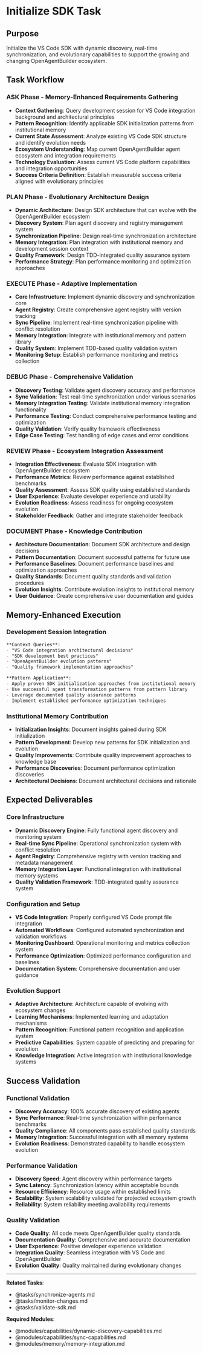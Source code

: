 # Initialize SDK Task

## Purpose
Initialize the VS Code SDK with dynamic discovery, real-time synchronization, and evolutionary capabilities to support the growing and changing OpenAgentBuilder ecosystem.

## Task Workflow

### ASK Phase - Memory-Enhanced Requirements Gathering
- **Context Gathering**: Query development session for VS Code integration background and architectural principles
- **Pattern Recognition**: Identify applicable SDK initialization patterns from institutional memory
- **Current State Assessment**: Analyze existing VS Code SDK structure and identify evolution needs
- **Ecosystem Understanding**: Map current OpenAgentBuilder agent ecosystem and integration requirements
- **Technology Evaluation**: Assess current VS Code platform capabilities and integration opportunities
- **Success Criteria Definition**: Establish measurable success criteria aligned with evolutionary principles

### PLAN Phase - Evolutionary Architecture Design
- **Dynamic Architecture**: Design SDK architecture that can evolve with the OpenAgentBuilder ecosystem
- **Discovery System**: Plan agent discovery and registry management system
- **Synchronization Pipeline**: Design real-time synchronization architecture
- **Memory Integration**: Plan integration with institutional memory and development session context
- **Quality Framework**: Design TDD-integrated quality assurance system
- **Performance Strategy**: Plan performance monitoring and optimization approaches

### EXECUTE Phase - Adaptive Implementation
- **Core Infrastructure**: Implement dynamic discovery and synchronization core
- **Agent Registry**: Create comprehensive agent registry with version tracking
- **Sync Pipeline**: Implement real-time synchronization pipeline with conflict resolution
- **Memory Integration**: Integrate with institutional memory and pattern library
- **Quality System**: Implement TDD-based quality validation system
- **Monitoring Setup**: Establish performance monitoring and metrics collection

### DEBUG Phase - Comprehensive Validation
- **Discovery Testing**: Validate agent discovery accuracy and performance
- **Sync Validation**: Test real-time synchronization under various scenarios
- **Memory Integration Testing**: Validate institutional memory integration functionality
- **Performance Testing**: Conduct comprehensive performance testing and optimization
- **Quality Validation**: Verify quality framework effectiveness
- **Edge Case Testing**: Test handling of edge cases and error conditions

### REVIEW Phase - Ecosystem Integration Assessment
- **Integration Effectiveness**: Evaluate SDK integration with OpenAgentBuilder ecosystem
- **Performance Metrics**: Review performance against established benchmarks
- **Quality Assessment**: Assess SDK quality using established standards
- **User Experience**: Evaluate developer experience and usability
- **Evolution Readiness**: Assess readiness for ongoing ecosystem evolution
- **Stakeholder Feedback**: Gather and integrate stakeholder feedback

### DOCUMENT Phase - Knowledge Contribution
- **Architecture Documentation**: Document SDK architecture and design decisions
- **Pattern Documentation**: Document successful patterns for future use
- **Performance Baselines**: Document performance baselines and optimization approaches
- **Quality Standards**: Document quality standards and validation procedures
- **Evolution Insights**: Contribute evolution insights to institutional memory
- **User Guidance**: Create comprehensive user documentation and guides

## Memory-Enhanced Execution

### Development Session Integration
```markdown
**Context Queries**:
- "VS Code integration architectural decisions"
- "SDK development best practices"
- "OpenAgentBuilder evolution patterns"
- "Quality framework implementation approaches"

**Pattern Application**:
- Apply proven SDK initialization approaches from institutional memory
- Use successful agent transformation patterns from pattern library
- Leverage documented quality assurance patterns
- Implement established performance optimization techniques
```

### Institutional Memory Contribution
- **Initialization Insights**: Document insights gained during SDK initialization
- **Pattern Development**: Develop new patterns for SDK initialization and evolution
- **Quality Improvements**: Contribute quality improvement approaches to knowledge base
- **Performance Discoveries**: Document performance optimization discoveries
- **Architectural Decisions**: Document architectural decisions and rationale

## Expected Deliverables

### Core Infrastructure
- **Dynamic Discovery Engine**: Fully functional agent discovery and monitoring system
- **Real-time Sync Pipeline**: Operational synchronization system with conflict resolution
- **Agent Registry**: Comprehensive registry with version tracking and metadata management
- **Memory Integration Layer**: Functional integration with institutional memory systems
- **Quality Validation Framework**: TDD-integrated quality assurance system

### Configuration and Setup
- **VS Code Integration**: Properly configured VS Code prompt file integration
- **Automated Workflows**: Configured automated synchronization and validation workflows
- **Monitoring Dashboard**: Operational monitoring and metrics collection system
- **Performance Optimization**: Optimized performance configuration and baselines
- **Documentation System**: Comprehensive documentation and user guidance

### Evolution Support
- **Adaptive Architecture**: Architecture capable of evolving with ecosystem changes
- **Learning Mechanisms**: Implemented learning and adaptation mechanisms
- **Pattern Recognition**: Functional pattern recognition and application system
- **Predictive Capabilities**: System capable of predicting and preparing for evolution
- **Knowledge Integration**: Active integration with institutional knowledge systems

## Success Validation

### Functional Validation
- **Discovery Accuracy**: 100% accurate discovery of existing agents
- **Sync Performance**: Real-time synchronization within performance benchmarks
- **Quality Compliance**: All components pass established quality standards
- **Memory Integration**: Successful integration with all memory systems
- **Evolution Readiness**: Demonstrated capability to handle ecosystem evolution

### Performance Validation
- **Discovery Speed**: Agent discovery within performance targets
- **Sync Latency**: Synchronization latency within acceptable bounds
- **Resource Efficiency**: Resource usage within established limits
- **Scalability**: System scalability validated for projected ecosystem growth
- **Reliability**: System reliability meeting availability requirements

### Quality Validation
- **Code Quality**: All code meets OpenAgentBuilder quality standards
- **Documentation Quality**: Comprehensive and accurate documentation
- **User Experience**: Positive developer experience validation
- **Integration Quality**: Seamless integration with VS Code and OpenAgentBuilder
- **Evolution Quality**: Quality maintained during evolutionary changes

---
**Related Tasks**: 
- @tasks/synchronize-agents.md
- @tasks/monitor-changes.md
- @tasks/validate-sdk.md

**Required Modules**: 
- @modules/capabilities/dynamic-discovery-capabilities.md
- @modules/capabilities/sync-capabilities.md
- @modules/memory/memory-integration.md
